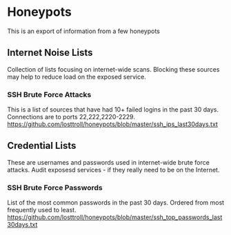 # Honeypots

This is an export of information from a few honeypots

## Internet Noise Lists
Collection of lists focusing on internet-wide scans.  Blocking these sources may help to reduce load on the exposed service.

### SSH Brute Force Attacks
This is a list of sources that have had 10+ failed logins in the past 30 days. Connections are to ports 22,222,2220-2229.
https://github.com/losttroll/honeypots/blob/master/ssh_ips_last30days.txt

## Credential Lists
These are usernames and passwords used in internet-wide brute force attacks. Audit exposesd services - if they really need to be on the Internet.

### SSH Brute Force Passwords
List of the most common passwords in the past 30 days. Ordered from most frequently used to least.
https://github.com/losttroll/honeypots/blob/master/ssh_top_passwords_last30days.txt
